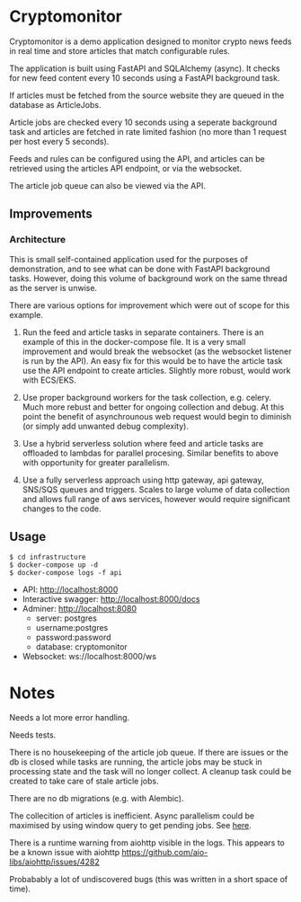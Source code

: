 # Cryptomonitor
Cryptomonitor is a demo application designed to monitor crypto news feeds in real time and store articles that match configurable rules.

The application is built using FastAPI and SQLAlchemy (async). 
It checks for new feed content every 10 seconds using a FastAPI background task.

If articles must be fetched from the source website they are queued in the database as ArticleJobs.

Article jobs are checked every 10 seconds using a seperate background task and articles are fetched in rate limited fashion (no more than 1 request per host every 5 seconds).

Feeds and rules can be configured using the API, and articles can be retrieved using the articles API endpoint, or via the websocket.

The article job queue can also be viewed via the API.


## Improvements

### Architecture
This is small self-contained application used for the purposes of demonstration, and to see what can be done with FastAPI background tasks. However, doing this volume of background work on the same thread as the server is unwise. 

There are various options for improvement which were out of scope for this example.

1. Run the feed and article tasks in separate containers. There is an example of this in the docker-compose file. It is a very small improvement and would break the websocket (as the websocket listener is run by the API). An easy fix for this would be to have the article task use the API endpoint to create articles. Slightly more robust, would work with ECS/EKS.

2. Use proper background workers for the task collection, e.g. celery. Much more rebust and better for ongoing collection and debug. At this point the benefit of asynchrounous web request would begin to diminish (or simply add unwanted debug complexity). 

3. Use a hybrid serverless solution where feed and article tasks are offloaded to lambdas for parallel procesing. Similar benefits to above with opportunity for greater parallelism. 

4. Use a fully serverless approach using http gateway, api gateway, SNS/SQS queues and triggers. Scales to large volume of data collection and allows full range of aws services, however would require significant changes to the code. 

## Usage
```
$ cd infrastructure
$ docker-compose up -d
$ docker-compose logs -f api
```

* API: [http://localhost:8000](http://localhost:8000)
* Interactive swagger: [http://localhost:8000/docs](http://localhost:8000/docs)
* Adminer: [http://localhost:8080](http://localhost:8080)
    * server: postgres 
    * username:postgres 
    * password:password 
    * database: cryptomonitor
* Websocket: ws://localhost:8000/ws

# Notes

Needs a lot more error handling. 

Needs tests.

There is no housekeeping of the article job queue. If there are issues or the db is
closed while tasks are running, the article jobs may be stuck in processing state and the task will no longer collect. A cleanup task could be created to take care of stale article jobs.

There are no db migrations (e.g. with Alembic).

The collecition of articles is inefficient. Async parallelism could be maximised by using window query to get pending jobs. See [here](src/cryptomonitor/database/crud/article.py#103).

There is a runtime warning from aiohttp visible in the logs. This appears to be a known issue with aiohttp https://github.com/aio-libs/aiohttp/issues/4282

Probabably a lot of undiscovered bugs (this was written in a short space of time).
